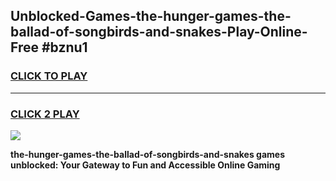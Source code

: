 
## Unblocked-Games-the-hunger-games-the-ballad-of-songbirds-and-snakes-Play-Online-Free #bznu1
<h3>
<a href="https://us.freeplayer.one?title=the-hunger-games-the-ballad-of-songbirds-and-snakes&ref=10M">CLICK TO PLAY</a></h3>
<hr>

<h3>
<a href="https://us.freeplayer.one?title=the-hunger-games-the-ballad-of-songbirds-and-snakes&ref=10M">CLICK 2 PLAY</a>
  
</h3>

<a href="https://us.freeplayer.one?title=the-hunger-games-the-ballad-of-songbirds-and-snakes&ref=10M"><img src="https://clearcache.store/games.png"></a>


**the-hunger-games-the-ballad-of-songbirds-and-snakes games unblocked: Your Gateway to Fun and Accessible Online Gaming**
